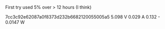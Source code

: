 
First try used 5% over > 12 hours (I think)

7cc3c92e62087a0f8373d232b6682120055005a5
5.098 V
0.029 A
0.132 - 0.0147 W


